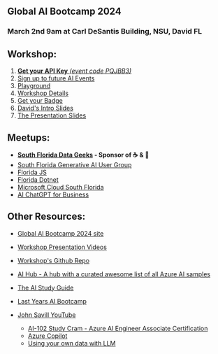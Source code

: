 <link rel='stylesheet' href='https://cdn.jsdelivr.net/gh/kognise/water.css@latest/dist/dark.min.css'>


## Global AI Bootcamp 2024
### March 2nd 9am at Carl DeSantis Building, NSU, David FL


## Workshop:
1.  [**Get your API Key** *(event code PQJBB3)*](https://global-ai-communiy.zapier.app/workshop-key?field-8ec4=PQJBB3)
1.  [Sign up to future AI Events](https://mailchi.mp/918b2bbcebcf/ai-workshop)
1.  [Playground](https://playground.globalai.community/) 
1.  [Workshop Details](https://globalaicommunity.github.io/global-ai-bootcamp-2024/workshop/)
1.  [Get your Badge](https://globalai.community/bootcamp/united-states-of-america-davie-fl/badge/)
1.  [David's Intro Slides](https://alongside-cc.github.io/sofla-ai-workshop-intro)
1. [The Presentation Slides](https://docs.google.com/presentation/d/e/2PACX-1vR95Qb2DAk8BJpiVmZDGFPR74aZmAso5H6L7sshKIBnv1EDxYKw21fJVILrtiojgt-uYq9pRdq7GFRn/pub)


## Meetups:
- **[South Florida Data Geeks](https://www.meetup.com/soflodatageeks/) - Sponsor of ☕ & 🥯**
- [South Florida Generative AI User Group](https://www.meetup.com/southfloridagenaiug/)
- [Florida JS](https://www.meetup.com/floridajs/)
- [Florida Dotnet](https://www.meetup.com/fladotnet/)
- [Microsoft Cloud South Florida](https://www.meetup.com/mcsfug/)
- [AI ChatGPT for Business](https://www.meetup.com/boca-area-ai-chatgpt-for-business/)


## Other Resources:
- [Global AI Bootcamp 2024 site](https://globalaicommunity.github.io/global-ai-bootcamp-2024/)
- [Workshop Presentation Videos](https://globalaicommunity.github.io/global-ai-bootcamp-2024/presentations/)
  
- [Workshop's Github Repo](https://github.com/GlobalAICommunity/global-ai-bootcamp-2024?tab=readme-ov-file)

- [AI Hub - A hub with a curated awesome list of all Azure AI samples](https://github.com/Azure-Samples/azure-ai)

- [The AI Study Guide](https://techcommunity.microsoft.com/t5/ai-azure-ai-services-blog/the-ai-study-guide-azure-s-top-free-resources-for-learning/ba-p/4036890)

- [Last Years AI Bootcamp](https://aiworkshop.moo.com/aibootcamp/)

- [John Savill YouTube]([https://www.youtube.com/watch?v=I7fdWafTcPY](https://www.youtube.com/@NTFAQGuy))
  - [AI-102 Study Cram - Azure AI Engineer Associate Certification](https://www.youtube.com/watch?v=I7fdWafTcPY)    
  - [Azure Copilot](https://youtu.be/-qZZnwgb2ss)
  - [Using your own data with LLM](https://youtu.be/D8N44J5-6TM)
